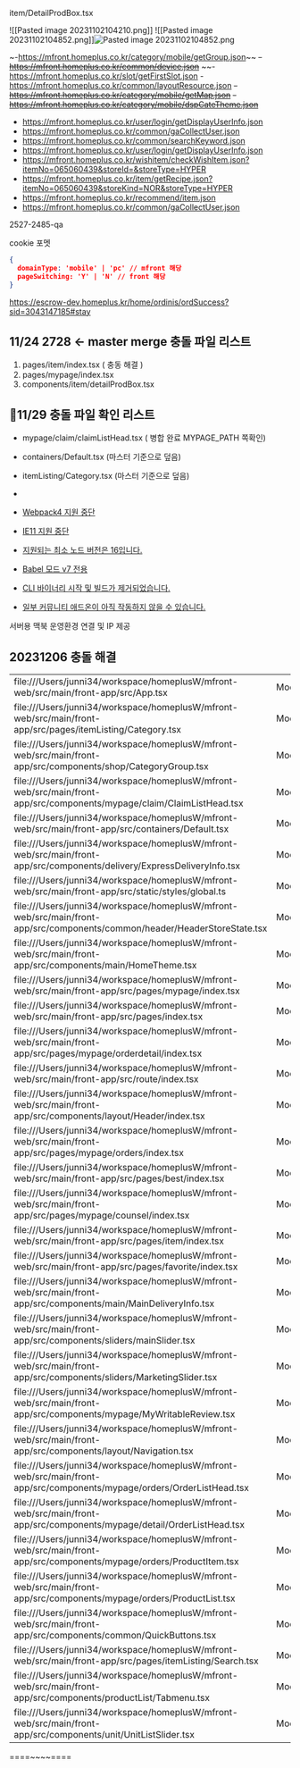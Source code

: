 

item/DetailProdBox.tsx

![[Pasted image 20231102104210.png]]
![[Pasted image 20231102104852.png]]![Pasted image 20231102104852.png](app://f2bb3a49b134ba435fecc99094f10794fa72/Users/junni34/workspace/junD/StudyPark/Note/01/Pasted%20image%2020231102104852.png?1698889732570)


~-https://mfront.homeplus.co.kr/category/mobile/getGroup.json~~
~~-https://mfront.homeplus.co.kr/common/device.json~~
~~-https://mfront.homeplus.co.kr/slot/getFirstSlot.json
-https://mfront.homeplus.co.kr/common/layoutResource.json
~~-https://mfront.homeplus.co.kr/category/mobile/getMap.json~~
~~-https://mfront.homeplus.co.kr/category/mobile/dspCateTheme.json~~
- https://mfront.homeplus.co.kr/user/login/getDisplayUserInfo.json
- https://mfront.homeplus.co.kr/common/gaCollectUser.json
-   https://mfront.homeplus.co.kr/common/searchKeyword.json
-   https://mfront.homeplus.co.kr/user/login/getDisplayUserInfo.json
- https://mfront.homeplus.co.kr/wishitem/checkWishItem.json?itemNo=065060439&storeId=&storeType=HYPER
- https://mfront.homeplus.co.kr/item/getRecipe.json?itemNo=065060439&storeKind=NOR&storeType=HYPER
- https://mfront.homeplus.co.kr/recommend/item.json
-   https://mfront.homeplus.co.kr/common/gaCollectUser.json







2527-2485-qa




cookie 포멧

```json
{
  domainType: 'mobile' | 'pc' // mfront 해당
  pageSwitching: 'Y' | 'N' // front 해당
}

```


https://escrow-dev.homeplus.kr/home/ordinis/ordSuccess?sid=3043147185#stay




## 11/24 2728 <- master merge 충돌 파일 리스트

1. pages/item/index.tsx ( 충동 해결 )
2. pages/mypage/index.tsx
3. components/item/detailProdBox.tsx


## 11/29 충돌 파일 확인 리스트 
- mypage/claim/claimListHead.tsx ( 병합 완료 MYPAGE_PATH 쪽확인)
- containers/Default.tsx (마스터 기준으로 덮음)
- itemListing/Category.tsx (마스터 기준으로 덮음)
- 



- [Webpack4 지원 중단](https://github.com/storybookjs/storybook/blob/next/MIGRATION.md#webpack4-support-discontinued)
- [IE11 지원 중단](https://github.com/storybookjs/storybook/blob/next/MIGRATION.md#modern-browser-support)
- [지원되는 최소 노드 버전은 16입니다.](https://github.com/storybookjs/storybook/blob/next/MIGRATION.md#dropped-support-for-node-15-and-below)
- [Babel 모드 v7 전용](https://github.com/storybookjs/storybook/blob/next/MIGRATION.md#babel-mode-v7-exclusively)
- [CLI 바이너리 시작 및 빌드가 제거되었습니다.](https://github.com/storybookjs/storybook/blob/next/MIGRATION.md#start-storybook--build-storybook-binaries-removed)
- [일부 커뮤니티 애드온이 아직 작동하지 않을 수 있습니다.](https://github.com/storybookjs/storybook/blob/next/MIGRATION.md#specific-instructions-for-addon-users)


서버용 맥북 운영환경 연결 및 IP 제공




## 20231206 충돌 해결
|   |   |   |
|---|---|---|
|file:///Users/junni34/workspace/homeplusW/mfront-web/src/main/front-app/src/App.tsx|Modified|Modified|
|file:///Users/junni34/workspace/homeplusW/mfront-web/src/main/front-app/src/pages/itemListing/Category.tsx|Modified|Modified|
|file:///Users/junni34/workspace/homeplusW/mfront-web/src/main/front-app/src/components/shop/CategoryGroup.tsx|Modified|Modified|
|file:///Users/junni34/workspace/homeplusW/mfront-web/src/main/front-app/src/components/mypage/claim/ClaimListHead.tsx|Modified|Modified|
|file:///Users/junni34/workspace/homeplusW/mfront-web/src/main/front-app/src/containers/Default.tsx|Modified|Modified|
|file:///Users/junni34/workspace/homeplusW/mfront-web/src/main/front-app/src/components/delivery/ExpressDeliveryInfo.tsx|Modified|Modified|
|file:///Users/junni34/workspace/homeplusW/mfront-web/src/main/front-app/src/static/styles/global.ts|Modified|Modified|
|file:///Users/junni34/workspace/homeplusW/mfront-web/src/main/front-app/src/components/common/header/HeaderStoreState.tsx|Modified|Modified|
|file:///Users/junni34/workspace/homeplusW/mfront-web/src/main/front-app/src/components/main/HomeTheme.tsx|Modified|Modified|
|file:///Users/junni34/workspace/homeplusW/mfront-web/src/main/front-app/src/pages/mypage/index.tsx|Modified|Modified|
|file:///Users/junni34/workspace/homeplusW/mfront-web/src/main/front-app/src/pages/index.tsx|Modified|Modified|
|file:///Users/junni34/workspace/homeplusW/mfront-web/src/main/front-app/src/pages/mypage/orderdetail/index.tsx|Modified|Modified|
|file:///Users/junni34/workspace/homeplusW/mfront-web/src/main/front-app/src/route/index.tsx|Modified|Modified|
|file:///Users/junni34/workspace/homeplusW/mfront-web/src/main/front-app/src/components/layout/Header/index.tsx|Modified|Modified|
|file:///Users/junni34/workspace/homeplusW/mfront-web/src/main/front-app/src/pages/mypage/orders/index.tsx|Modified|Modified|
|file:///Users/junni34/workspace/homeplusW/mfront-web/src/main/front-app/src/pages/best/index.tsx|Modified|Modified|
|file:///Users/junni34/workspace/homeplusW/mfront-web/src/main/front-app/src/pages/mypage/counsel/index.tsx|Modified|Modified|
|file:///Users/junni34/workspace/homeplusW/mfront-web/src/main/front-app/src/pages/item/index.tsx|Modified|Modified|
|file:///Users/junni34/workspace/homeplusW/mfront-web/src/main/front-app/src/pages/favorite/index.tsx|Modified|Modified|
|file:///Users/junni34/workspace/homeplusW/mfront-web/src/main/front-app/src/components/main/MainDeliveryInfo.tsx|Modified|Modified|
|file:///Users/junni34/workspace/homeplusW/mfront-web/src/main/front-app/src/components/sliders/mainSlider.tsx|Modified|Modified|
|file:///Users/junni34/workspace/homeplusW/mfront-web/src/main/front-app/src/components/sliders/MarketingSlider.tsx|Modified|Modified|
|file:///Users/junni34/workspace/homeplusW/mfront-web/src/main/front-app/src/components/mypage/MyWritableReview.tsx|Modified|Modified|
|file:///Users/junni34/workspace/homeplusW/mfront-web/src/main/front-app/src/components/layout/Navigation.tsx|Modified|Modified|
|file:///Users/junni34/workspace/homeplusW/mfront-web/src/main/front-app/src/components/mypage/orders/OrderListHead.tsx|Modified|Modified|
|file:///Users/junni34/workspace/homeplusW/mfront-web/src/main/front-app/src/components/mypage/detail/OrderListHead.tsx|Modified|Modified|
|file:///Users/junni34/workspace/homeplusW/mfront-web/src/main/front-app/src/components/mypage/orders/ProductItem.tsx|Modified|Modified|
|file:///Users/junni34/workspace/homeplusW/mfront-web/src/main/front-app/src/components/mypage/orders/ProductList.tsx|Modified|Modified|
|file:///Users/junni34/workspace/homeplusW/mfront-web/src/main/front-app/src/components/common/QuickButtons.tsx|Modified|Modified|
|file:///Users/junni34/workspace/homeplusW/mfront-web/src/main/front-app/src/pages/itemListing/Search.tsx|Modified|Modified|
|file:///Users/junni34/workspace/homeplusW/mfront-web/src/main/front-app/src/components/productList/Tabmenu.tsx|Modified|Modified|
|file:///Users/junni34/workspace/homeplusW/mfront-web/src/main/front-app/src/components/unit/UnitListSlider.tsx|Modified|Modified|

====~~~~====
